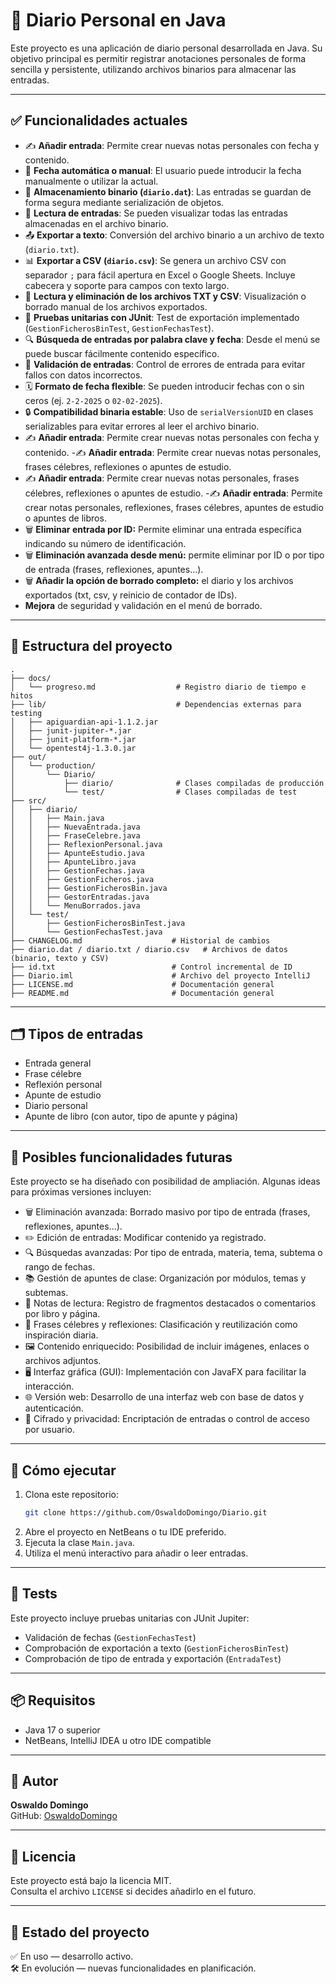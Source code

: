 # 📔 Diario Personal en Java

Este proyecto es una aplicación de diario personal desarrollada en Java. Su objetivo principal es permitir registrar anotaciones personales de forma sencilla y persistente, utilizando archivos binarios para almacenar las entradas.

---

## ✅ Funcionalidades actuales

- ✍️ **Añadir entrada**: Permite crear nuevas notas personales con fecha y contenido.
- 📅 **Fecha automática o manual**: El usuario puede introducir la fecha manualmente o utilizar la actual.
- 💾 **Almacenamiento binario (`diario.dat`)**: Las entradas se guardan de forma segura mediante serialización de objetos.
- 🔁 **Lectura de entradas**: Se pueden visualizar todas las entradas almacenadas en el archivo binario.
- 📤 **Exportar a texto**: Conversión del archivo binario a un archivo de texto (`diario.txt`).
- 📊 **Exportar a CSV (`diario.csv`)**: Se genera un archivo CSV con separador `;` para fácil apertura en Excel o Google Sheets. Incluye cabecera y soporte para campos con texto largo.
- 📂 **Lectura y eliminación de los archivos TXT y CSV**: Visualización o borrado manual de los archivos exportados.
- 🧪 **Pruebas unitarias con JUnit**: Test de exportación implementado (`GestionFicherosBinTest`, `GestionFechasTest`).
- 🔍 **Búsqueda de entradas por palabra clave y fecha**: Desde el menú se puede buscar fácilmente contenido específico.
- 🧼 **Validación de entradas**: Control de errores de entrada para evitar fallos con datos incorrectos.
- 🗓️ **Formato de fecha flexible**: Se pueden introducir fechas con o sin ceros (ej. `2-2-2025` o `02-02-2025`).
- 🔒 **Compatibilidad binaria estable**: Uso de `serialVersionUID` en clases serializables para evitar errores al leer el archivo binario.
- ✍️ **Añadir entrada**: Permite crear nuevas notas personales con fecha y contenido.
-✍️ **Añadir entrada**: Permite crear nuevas notas personales, frases célebres, reflexiones o apuntes de estudio.
- ✍️ **Añadir entrada**: Permite crear nuevas notas personales, frases célebres, reflexiones o apuntes de estudio.
-✍️ **Añadir entrada**: Permite crear notas personales, reflexiones, frases célebres, apuntes de estudio o apuntes de libros.
- 🗑️ **Eliminar entrada por ID:** Permite eliminar una entrada específica indicando su número de identificación.
- 🗑️ **Eliminación avanzada desde menú:** permite eliminar por ID o por tipo de entrada (frases, reflexiones, apuntes...).
- 🗑️ **Añadir la opción de borrado completo:** el diario y los archivos exportados (txt, csv, y reinicio de contador de IDs).
-  **Mejora** de seguridad y validación en el menú de borrado.


---

## 📁 Estructura del proyecto

```
.
├── docs/
│   └── progreso.md                  # Registro diario de tiempo e hitos
├── lib/                             # Dependencias externas para testing
│   ├── apiguardian-api-1.1.2.jar
│   ├── junit-jupiter-*.jar
│   ├── junit-platform-*.jar
│   └── opentest4j-1.3.0.jar
├── out/
│   └── production/
│       └── Diario/
│           ├── diario/              # Clases compiladas de producción
│           └── test/                # Clases compiladas de test
├── src/
│   ├── diario/
│   │   ├── Main.java
│   │   ├── NuevaEntrada.java
│   │   ├── FraseCelebre.java
│   │   ├── ReflexionPersonal.java
│   │   ├── ApunteEstudio.java
│   │   ├── ApunteLibro.java
│   │   ├── GestionFechas.java
│   │   ├── GestionFicheros.java
│   │   ├── GestionFicherosBin.java
│   │   ├── GestorEntradas.java
│   │   └── MenuBorrados.java
│   └── test/
│       ├── GestionFicherosBinTest.java
│       └── GestionFechasTest.java
├── CHANGELOG.md                    # Historial de cambios
├── diario.dat / diario.txt / diario.csv   # Archivos de datos (binario, texto y CSV)
├── id.txt                          # Control incremental de ID
├── Diario.iml                      # Archivo del proyecto IntelliJ
├── LICENSE.md                      # Documentación general
├── README.md                       # Documentación general

```


---

## 🗂️ Tipos de entradas
- Entrada general
- Frase célebre
- Reflexión personal
- Apunte de estudio
- Diario personal
- Apunte de libro (con autor, tipo de apunte y página)


---
## 🔮 Posibles funcionalidades futuras

Este proyecto se ha diseñado con posibilidad de ampliación. Algunas ideas para próximas versiones incluyen:

- 🗑️ Eliminación avanzada: Borrado masivo por tipo de entrada (frases, reflexiones, apuntes...).
- ✏️ Edición de entradas: Modificar contenido ya registrado.
- 🔍 Búsquedas avanzadas: Por tipo de entrada, materia, tema, subtema o rango de fechas.
- 📚 Gestión de apuntes de clase: Organización por módulos, temas y subtemas.
- 📖 Notas de lectura: Registro de fragmentos destacados o comentarios por libro y página.
- 💬 Frases célebres y reflexiones: Clasificación y reutilización como inspiración diaria.
- 🖼️ Contenido enriquecido: Posibilidad de incluir imágenes, enlaces o archivos adjuntos.
- 🖥️ Interfaz gráfica (GUI): Implementación con JavaFX para facilitar la interacción.
- 🌐 Versión web: Desarrollo de una interfaz web con base de datos y autenticación.
- 🔐 Cifrado y privacidad: Encriptación de entradas o control de acceso por usuario.
---

## 🚀 Cómo ejecutar

1. Clona este repositorio:
   ```bash
   git clone https://github.com/OswaldoDomingo/Diario.git
   ```
2. Abre el proyecto en NetBeans o tu IDE preferido.
3. Ejecuta la clase `Main.java`.
4. Utiliza el menú interactivo para añadir o leer entradas.

---

## 🧪 Tests

Este proyecto incluye pruebas unitarias con JUnit Jupiter:

- Validación de fechas (`GestionFechasTest`)
- Comprobación de exportación a texto (`GestionFicherosBinTest`)
- Comprobación de tipo de entrada y exportación (`EntradaTest`)


---

## 📦 Requisitos

- Java 17 o superior
- NetBeans, IntelliJ IDEA u otro IDE compatible

---

## 👤 Autor

**Oswaldo Domingo**  
GitHub: [OswaldoDomingo](https://github.com/OswaldoDomingo)

---

## 📝 Licencia

Este proyecto está bajo la licencia MIT.  
Consulta el archivo `LICENSE` si decides añadirlo en el futuro.

---

## 📌 Estado del proyecto

✅ En uso — desarrollo activo.  
🛠️ En evolución — nuevas funcionalidades en planificación.

